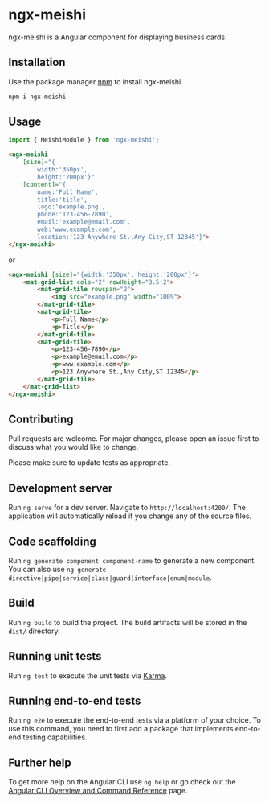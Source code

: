 # ngx-meishi

ngx-meishi is a Angular component for displaying business cards.

## Installation

Use the package manager [npm](https://nodejs.org/) to install ngx-meishi.

```bash
npm i ngx-meishi
```

## Usage

```typescript
import { MeishiModule } from 'ngx-meishi';
```

```html
<ngx-meishi 
    [size]="{
        width:'350px',
        height:'200px'}" 
    [content]="{
        name:'Full Name', 
        title:'title', 
        logo:'example.png', 
        phone:'123-456-7890', 
        email:'example@email.com', 
        web:'www.example.com', 
        location:'123 Anywhere St.,Any City,ST 12345'}">
</ngx-meishi>
```

or

```html
<ngx-meishi [size]="{width:'350px', height:'200px'}">
    <mat-grid-list cols="2" rowHeight="3.5:2">
        <mat-grid-tile rowspan="2">
            <img src="example.png" width="100%">
        </mat-grid-tile>
        <mat-grid-tile>
            <p>Full Name</p>
            <p>Title</p>
        </mat-grid-tile>
        <mat-grid-tile>
            <p>123-456-7890</p>
            <p>example@email.com</p>
            <p>www.example.com</p>
            <p>123 Anywhere St.,Any City,ST 12345</p>
        </mat-grid-tile>
    </mat-grid-list>
</ngx-meishi>
```

## Contributing

Pull requests are welcome. For major changes, please open an issue first
to discuss what you would like to change.

Please make sure to update tests as appropriate.

## Development server

Run `ng serve` for a dev server. Navigate to `http://localhost:4200/`. The application will automatically reload if you change any of the source files.

## Code scaffolding

Run `ng generate component component-name` to generate a new component. You can also use `ng generate directive|pipe|service|class|guard|interface|enum|module`.

## Build

Run `ng build` to build the project. The build artifacts will be stored in the `dist/` directory.

## Running unit tests

Run `ng test` to execute the unit tests via [Karma](https://karma-runner.github.io).

## Running end-to-end tests

Run `ng e2e` to execute the end-to-end tests via a platform of your choice. To use this command, you need to first add a package that implements end-to-end testing capabilities.

## Further help

To get more help on the Angular CLI use `ng help` or go check out the [Angular CLI Overview and Command Reference](https://angular.io/cli) page.
